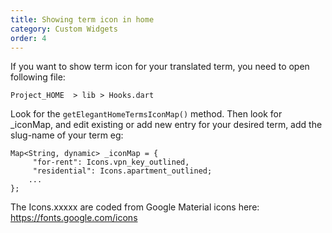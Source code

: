 ```yaml
---
title: Showing term icon in home
category: Custom Widgets
order: 4
---
```


If you want to show term icon for your translated term, you need to open following file:

`Project_HOME  > lib > Hooks.dart`

Look for the `getElegantHomeTermsIconMap()` method. Then look for _iconMap, and edit existing or add new entry for your desired term, add the slug-name of your term eg: 
```
Map<String, dynamic> _iconMap = {
     "for-rent": Icons.vpn_key_outlined,
     "residential": Icons.apartment_outlined;
    ...
};
```
The Icons.xxxxx are coded from Google Material icons here:
https://fonts.google.com/icons
